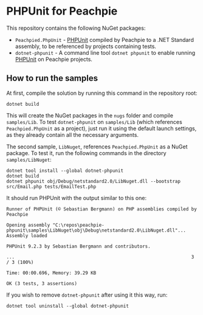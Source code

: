# PHPUnit for Peachpie

This repository contains the following NuGet packages:
- `Peachpied.PhpUnit` - [PHPUnit](https://phpunit.de) compiled by Peachpie to a .NET Standard assembly, to be referenced by projects containing tests.
- `dotnet-phpunit` - A command line tool `dotnet phpunit` to enable running [PHPUnit](https://phpunit.de) on Peachpie projects.

## How to run the samples

At first, compile the solution by running this command in the repository root:

```
dotnet build
```

This will create the NuGet packages in the `nugs` folder and compile `samples/Lib`.
To test `dotnet-phpunit` on `samples/Lib` (which references `Peachpied.PhpUnit` as a project), just run it using the default launch settings, as they already contain all the necessary arguments.

The second sample, `LibNuget`, references `Peachpied.PhpUnit` as a NuGet package.
To test it, run the following commands in the directory `samples/LibNuget`:

```
dotnet tool install --global dotnet-phpunit
dotnet build
dotnet phpunit obj/Debug/netstandard2.0/LibNuget.dll --bootstrap src/Email.php tests/EmailTest.php
```

It should run PHPUnit with the output similar to this one:
```
Runner of PHPUnit (© Sebastian Bergmann) on PHP assemblies compiled by Peachpie

Opening assembly "C:\repos\peachpie-phpunit\samples\LibNuget\obj\Debug\netstandard2.0\LibNuget.dll"...
Assembly loaded

PHPUnit 9.2.3 by Sebastian Bergmann and contributors.

...                                                                 3 / 3 (100%)

Time: 00:00.696, Memory: 39.29 KB

OK (3 tests, 3 assertions)
```

If you wish to remove `dotnet-phpunit` after using it this way, run:

```
dotnet tool uninstall --global dotnet-phpunit
```

